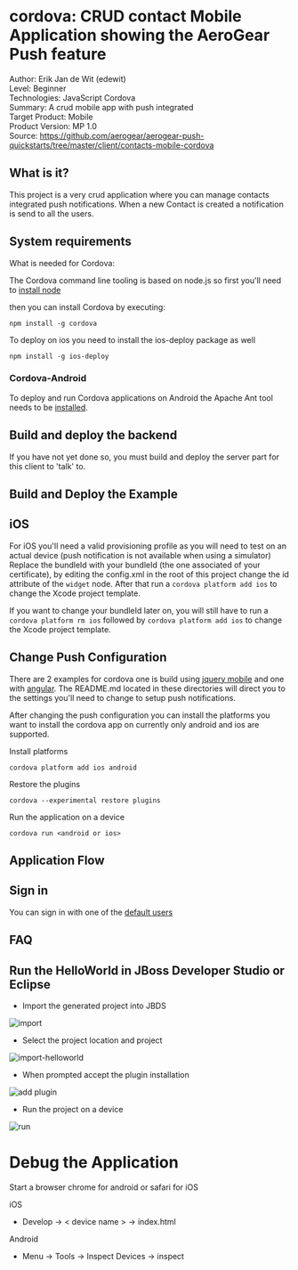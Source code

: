 cordova: CRUD contact Mobile Application showing the AeroGear Push feature 
==========================================================================
Author: Erik Jan de Wit (edewit)   
Level: Beginner   
Technologies: JavaScript Cordova   
Summary: A crud mobile app with push integrated   
Target Product: Mobile  
Product Version: MP 1.0   
Source: https://github.com/aerogear/aerogear-push-quickstarts/tree/master/client/contacts-mobile-cordova

What is it?
-----------

This project is a very crud application where you can manage contacts integrated push notifications. When a new Contact is created a notification is send to all the users.

System requirements
-------------------

What is needed for Cordova:

The Cordova command line tooling is based on node.js so first you'll need to [install node](http://nodejs.org/download/)

then you can install Cordova by executing:
```
npm install -g cordova
```

To deploy on ios you need to install the ios-deploy package as well
```
npm install -g ios-deploy
```

### Cordova-Android

To deploy and run Cordova applications on Android the Apache Ant tool needs to be [installed](http://ant.apache.org/manual/install.html).


Build and deploy the backend
----------------------------

If you have not yet done so, you must build and deploy the server part for this client to 'talk' to.

Build and Deploy the Example
----------------------------

## iOS
For iOS you'll need a valid provisioning profile as you will need to test on an actual device (push notification is not available when using a simulator)
Replace the bundleId with your bundleId (the one associated of your certificate), by editing the config.xml in the root of this project change the id attribute of the `widget` node. After that run a `cordova platform add ios` to change the Xcode project template.

If you want to change your bundleId later on, you will still have to run a `cordova platform rm ios` followed by `cordova platform add ios` to change the Xcode project template.

## Change Push Configuration

There are 2 examples for cordova one is build using [jquery mobile](jqm) and one with [angular](angular). The README.md located in these directories will direct you to the settings you'll need to change to setup push notifications.

After changing the push configuration you can install the platforms you want to install the cordova app on currently only android and ios are supported.

Install platforms
```
cordova platform add ios android
```

Restore the plugins
```
cordova --experimental restore plugins
```

Run the application on a device
```
cordova run <android or ios>
```

Application Flow
----------------------

## Sign in
You can sign in with one of the [default users](https://github.com/aerogear/aerogear-push-quickstarts/tree/master/client#default-users)


FAQ
--------------------



Run the HelloWorld in JBoss Developer Studio or Eclipse
-------------------------------------------------------

- Import the generated project into JBDS

![import](doc/import.png)

- Select the project location and project

![import-helloworld](doc/import-helloworld.png)

- When prompted accept the plugin installation  

![add plugin](doc/plugin_restore.png)

- Run the project on a device

![run](doc/run.png)

Debug the Application
=====================

Start a browser chrome for android or safari for iOS

iOS 
* Develop -> < device name > -> index.html

Android
* Menu -> Tools -> Inspect Devices -> inspect
